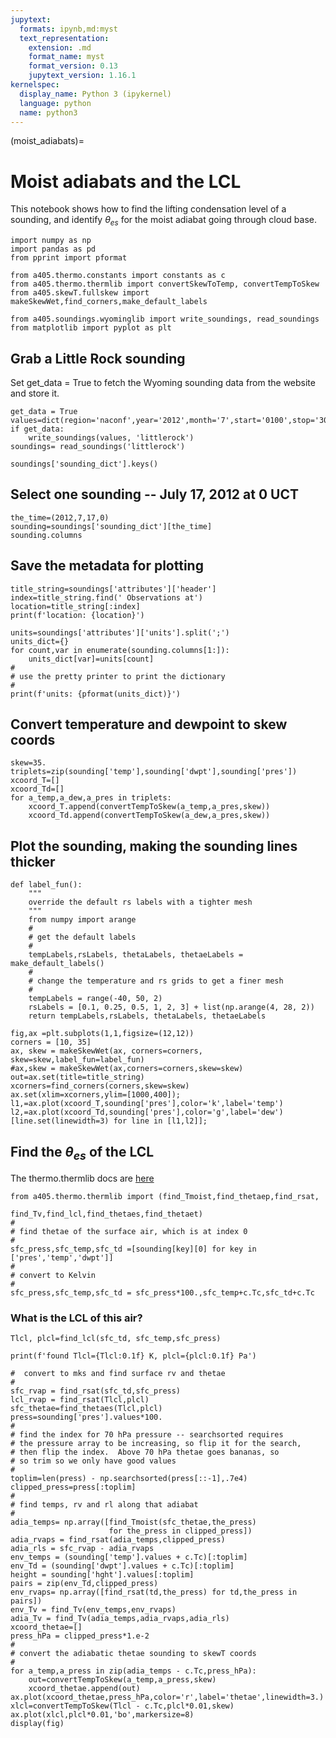 ```yaml
---
jupytext:
  formats: ipynb,md:myst
  text_representation:
    extension: .md
    format_name: myst
    format_version: 0.13
    jupytext_version: 1.16.1
kernelspec:
  display_name: Python 3 (ipykernel)
  language: python
  name: python3
---
```


(moist_adiabats)=
# Moist adiabats and the LCL

This notebook shows how to find the lifting condensation level of a sounding, and identify $\theta_{es}$ for the moist adiabat going through cloud base.

```{code-cell} ipython3
import numpy as np
import pandas as pd
from pprint import pformat

from a405.thermo.constants import constants as c
from a405.thermo.thermlib import convertSkewToTemp, convertTempToSkew
from a405.skewT.fullskew import makeSkewWet,find_corners,make_default_labels
```

```{code-cell} ipython3
from a405.soundings.wyominglib import write_soundings, read_soundings
from matplotlib import pyplot as plt
```

## Grab a Little Rock sounding

Set get_data = True to fetch the Wyoming sounding data from the website and store it.

```{code-cell} ipython3
get_data = True
values=dict(region='naconf',year='2012',month='7',start='0100',stop='3000',station='72340')
if get_data:
    write_soundings(values, 'littlerock')
soundings= read_soundings('littlerock')
```

```{code-cell} ipython3
soundings['sounding_dict'].keys()
```

## Select one sounding -- July 17, 2012 at 0 UCT

```{code-cell} ipython3
the_time=(2012,7,17,0)
sounding=soundings['sounding_dict'][the_time]
sounding.columns
```

## Save the metadata for plotting

```{code-cell} ipython3
title_string=soundings['attributes']['header']
index=title_string.find(' Observations at')
location=title_string[:index]
print(f'location: {location}')

units=soundings['attributes']['units'].split(';')
units_dict={}
for count,var in enumerate(sounding.columns[1:]):
    units_dict[var]=units[count]
#
# use the pretty printer to print the dictionary
#
print(f'units: {pformat(units_dict)}')
```

## Convert temperature and dewpoint to skew coords

```{code-cell} ipython3
skew=35.
triplets=zip(sounding['temp'],sounding['dwpt'],sounding['pres'])
xcoord_T=[]
xcoord_Td=[]
for a_temp,a_dew,a_pres in triplets:
    xcoord_T.append(convertTempToSkew(a_temp,a_pres,skew))
    xcoord_Td.append(convertTempToSkew(a_dew,a_pres,skew))
```

## Plot the sounding, making the sounding lines thicker

```{code-cell} ipython3
def label_fun():
    """
    override the default rs labels with a tighter mesh
    """
    from numpy import arange
    #
    # get the default labels
    #
    tempLabels,rsLabels, thetaLabels, thetaeLabels = make_default_labels()
    #
    # change the temperature and rs grids to get a finer mesh
    #
    tempLabels = range(-40, 50, 2)
    rsLabels = [0.1, 0.25, 0.5, 1, 2, 3] + list(np.arange(4, 28, 2)) 
    return tempLabels,rsLabels, thetaLabels, thetaeLabels
```

```{code-cell} ipython3
fig,ax =plt.subplots(1,1,figsize=(12,12))
corners = [10, 35]
ax, skew = makeSkewWet(ax, corners=corners, skew=skew,label_fun=label_fun)
#ax,skew = makeSkewWet(ax,corners=corners,skew=skew)
out=ax.set(title=title_string)
xcorners=find_corners(corners,skew=skew)
ax.set(xlim=xcorners,ylim=[1000,400]);
l1,=ax.plot(xcoord_T,sounding['pres'],color='k',label='temp')
l2,=ax.plot(xcoord_Td,sounding['pres'],color='g',label='dew')
[line.set(linewidth=3) for line in [l1,l2]];
```

## Find the $\theta_{es}$ of the  LCL

The thermo.thermlib docs are [here](https://phaustin.github.io/a405_lib/full_listing.html#module-a405.thermo.thermlib)

```{code-cell} ipython3
from a405.thermo.thermlib import (find_Tmoist,find_thetaep,find_rsat,
                                 find_Tv,find_lcl,find_thetaes,find_thetaet)
#
# find thetae of the surface air, which is at index 0
#
sfc_press,sfc_temp,sfc_td =[sounding[key][0] for key in ['pres','temp','dwpt']]
#
# convert to Kelvin
#
sfc_press,sfc_temp,sfc_td = sfc_press*100.,sfc_temp+c.Tc,sfc_td+c.Tc
```

### What is the LCL of this air?

```{code-cell} ipython3
Tlcl, plcl=find_lcl(sfc_td, sfc_temp,sfc_press)
```

```{code-cell} ipython3
print(f'found Tlcl={Tlcl:0.1f} K, plcl={plcl:0.1f} Pa')
```

```{code-cell} ipython3
#  convert to mks and find surface rv and thetae
#
sfc_rvap = find_rsat(sfc_td,sfc_press)
lcl_rvap = find_rsat(Tlcl,plcl)
sfc_thetae=find_thetaes(Tlcl,plcl)
press=sounding['pres'].values*100.
#
# find the index for 70 hPa pressure -- searchsorted requires
# the pressure array to be increasing, so flip it for the search,
# then flip the index.  Above 70 hPa thetae goes bananas, so
# so trim so we only have good values
#
toplim=len(press) - np.searchsorted(press[::-1],.7e4)
clipped_press=press[:toplim]
#
# find temps, rv and rl along that adiabat
#
adia_temps= np.array([find_Tmoist(sfc_thetae,the_press) 
                      for the_press in clipped_press])
adia_rvaps = find_rsat(adia_temps,clipped_press)
adia_rls = sfc_rvap - adia_rvaps
env_temps = (sounding['temp'].values + c.Tc)[:toplim]
env_Td = (sounding['dwpt'].values + c.Tc)[:toplim]
height = sounding['hght'].values[:toplim]
pairs = zip(env_Td,clipped_press)
env_rvaps= np.array([find_rsat(td,the_press) for td,the_press in pairs])
env_Tv = find_Tv(env_temps,env_rvaps)
adia_Tv = find_Tv(adia_temps,adia_rvaps,adia_rls)
xcoord_thetae=[]
press_hPa = clipped_press*1.e-2
#
# convert the adiabatic thetae sounding to skewT coords
#
for a_temp,a_press in zip(adia_temps - c.Tc,press_hPa):
    out=convertTempToSkew(a_temp,a_press,skew)
    xcoord_thetae.append(out)
ax.plot(xcoord_thetae,press_hPa,color='r',label='thetae',linewidth=3.)
xlcl=convertTempToSkew(Tlcl - c.Tc,plcl*0.01,skew)
ax.plot(xlcl,plcl*0.01,'bo',markersize=8)
display(fig)
```
